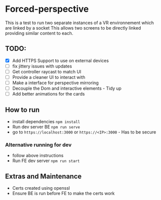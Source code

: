 # Forced-perspective

This is a test to run two separate instances of a VR environnement which are linked by a socket
This allows two screens to be directly linked providing similar content to each.

## TODO:

- [x] Add HTTPS Support to use on external devices
- [ ] fix jittery issues with updates
- [ ] Get controller raycast to match UI
- [ ] Provide a cleaner UI to interact with
- [ ] Make a interface for perspective mirroring
- [ ] Decouple the Dom and interactive elements - Tidy up
- [ ] Add better animations for the cards

## How to run

- install dependencies `npm install`
- Run dev server BE `npm run serve`
- go to `https://localhost:3000` or `https://<IP>:3000` - Has to be secure

### Alternative running for dev

- follow above instructions
- Run FE dev server `npm run start`

## Extras and Maintenance

- Certs created using openssl
- Ensure BE is run before FE to make the certs work
